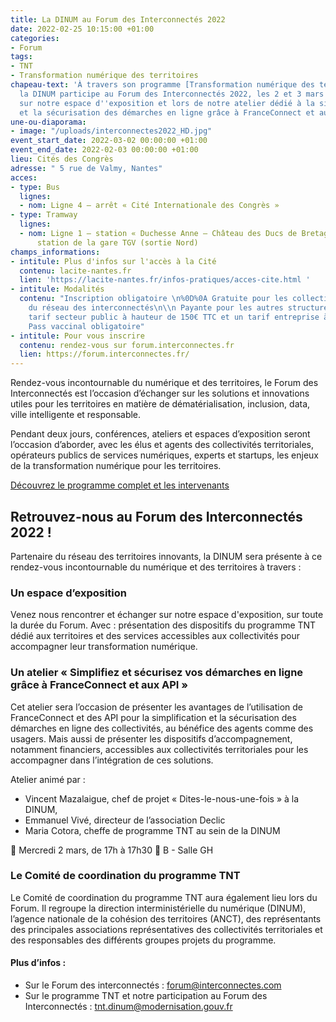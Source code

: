 ```yaml
---
title: La DINUM au Forum des Interconnectés 2022
date: 2022-02-25 10:15:00 +01:00
categories:
- Forum
tags:
- TNT
- Transformation numérique des territoires
chapeau-text: 'À travers son programme [Transformation numérique des territoires (TNT)](/services/tnt/),
  la DINUM participe au Forum des Interconnectés 2022, les 2 et 3 mars à Nantes. Retrouvez-nous
  sur notre espace d''exposition et lors de notre atelier dédié à la simplification
  et la sécurisation des démarches en ligne grâce à FranceConnect et aux API. '
une-ou-diaporama:
- image: "/uploads/interconnectes2022_HD.jpg"
event_start_date: 2022-03-02 00:00:00 +01:00
event_end_date: 2022-02-03 00:00:00 +01:00
lieu: Cités des Congrès
adresse: " 5 rue de Valmy, Nantes"
acces:
- type: Bus
  lignes:
  - nom: Ligne 4 – arrêt « Cité Internationale des Congrès »
- type: Tramway
  lignes:
  - nom: Ligne 1 – station « Duchesse Anne – Château des Ducs de Bretagne », à une
      station de la gare TGV (sortie Nord)
champs_informations:
- intitule: Plus d'infos sur l'accès à la Cité
  contenu: lacite-nantes.fr
  lien: 'https://lacite-nantes.fr/infos-pratiques/acces-cite.html '
- intitule: Modalités
  contenu: "Inscription obligatoire \n%0D%0A Gratuite pour les collectivités membres
    du réseau des interconnectés\n\\n Payante pour les autres structures, avec un
    tarif secteur public à hauteur de 150€ TTC et un tarif entreprise à 200€ TTC\n\\n
    Pass vaccinal obligatoire"
- intitule: Pour vous inscrire
  contenu: rendez-vous sur forum.interconnectes.fr
  lien: https://forum.interconnectes.fr/
---
```


Rendez-vous incontournable du numérique et des territoires, le Forum des Interconnectés est l’occasion d’échanger sur les solutions et innovations utiles pour les territoires en matière de dématérialisation, inclusion, data, ville intelligente et responsable. 

Pendant deux jours, conférences, ateliers et espaces d’exposition seront l’occasion d’aborder, avec les élus et agents des collectivités territoriales, opérateurs publics de services numériques, experts et startups, les enjeux de la transformation numérique pour les territoires. 

<div class="lien-important"><a href="https://forum.interconnectes.fr/programme?utf8=%E2%9C%93&q=">Découvrez le programme complet et les intervenants</a></div>

## Retrouvez-nous au Forum des Interconnectés 2022 !

Partenaire du réseau des territoires innovants, la DINUM sera présente à ce rendez-vous incontournable du numérique et des territoires à travers : 	

### Un espace d’exposition
Venez nous rencontrer et échanger sur notre espace d'exposition, sur toute la durée du Forum.
Avec : présentation des dispositifs du programme TNT dédié aux territoires et des services accessibles aux collectivités pour accompagner leur transformation numérique.

### Un atelier « Simplifiez et sécurisez vos démarches en ligne grâce à FranceConnect et aux API »
Cet atelier sera l’occasion de présenter les avantages de l’utilisation de FranceConnect et des API pour la simplification et la sécurisation des démarches en ligne des collectivités, au bénéfice des agents comme des usagers. Mais aussi de présenter les dispositifs d’accompagnement, notamment financiers, accessibles aux collectivités territoriales pour les accompagner dans l’intégration de ces solutions. 

Atelier animé par : 
* Vincent Mazalaigue, chef de projet « Dites-le-nous-une-fois » à la DINUM, 
* Emmanuel Vivé, directeur de l’association Declic
* Maria Cotora, cheffe de programme TNT au sein de la DINUM

📆 Mercredi 2 mars, de 17h à 17h30 
📍 B - Salle GH    



### Le Comité de coordination du programme TNT
Le Comité de coordination du programme TNT aura également lieu lors du Forum. Il regroupe la direction interministérielle du numérique (DINUM), l’agence nationale de la cohésion des territoires (ANCT), des représentants des principales associations représentatives des collectivités territoriales et des responsables des différents groupes projets du programme.  

#### Plus d’infos :
* Sur le Forum des interconnectés : [forum@interconnectes.com](mailto:forum@interconnectes.com)
* Sur le programme TNT et notre participation au Forum des Interconnectés : [tnt.dinum@modernisation.gouv.fr](mailto:tnt.dinum@modernisation.gouv.fr)
